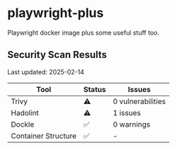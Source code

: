 # playwright-plus
Playwright docker image plus some useful stuff too.





## Security Scan Results

Last updated: 2025-02-14

| Tool | Status | Issues |
| ---- | ------ | ------ |
| Trivy | ⚠️ | 0 vulnerabilities |
| Hadolint | ⚠️ | 1 issues |
| Dockle | ✅ | 0 warnings |
| Container Structure | ✅ | - |

